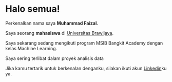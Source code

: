 # Halo semua! 

Perkenalkan nama saya **Muhammad Faizal**.<br>

Saya seorang **mahasiswa** di [Universitas Brawijaya](https://ub.ac.id/id/).<br>

Saya sekarang sedang mengikuti program MSIB Bangkit Academy dengan kelas Machine Learning.<br>

Saya sering terlibat dalam proyek analisis data <br>

Jika kamu tertarik untuk berkenalan denganku, silakan ikuti akun [Linkedin](https://www.linkedin.com/in/muhammad-faizal-b246b3218/)ku ya.
